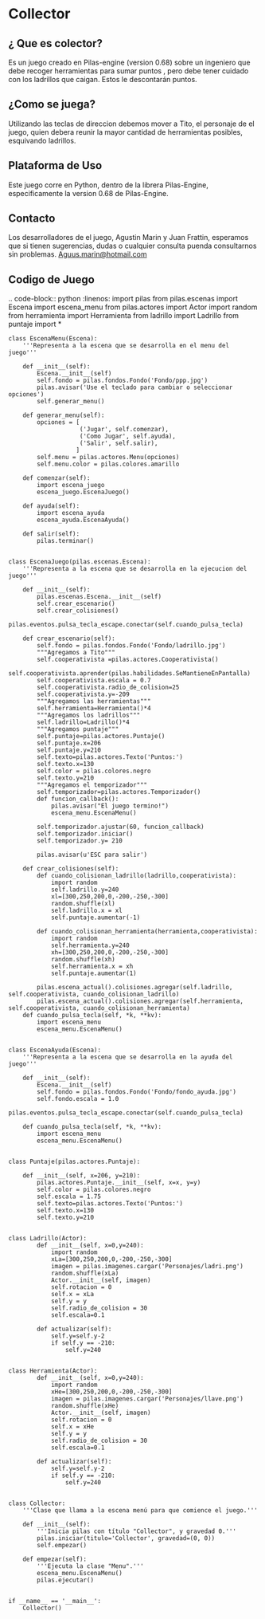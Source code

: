 Collector
=========
¿ Que es colector?
-------------------------
Es un juego creado en Pilas-engine (version 0.68) sobre un ingeniero que debe recoger herramientas para sumar puntos , pero debe tener cuidado con los ladrillos que caigan. Estos le descontarán puntos.

¿Como se juega?
-----------------------
Utilizando las teclas de direccion debemos mover a Tito, el personaje de el juego, quien debera reunir la mayor cantidad de herramientas posibles, esquivando ladrillos.

Plataforma de Uso
----------------------------
Este juego corre en Python, dentro de la librera Pilas-Engine, especificamente la version 0.68 de Pilas-Engine.

Contacto
------------
Los desarrolladores de el juego, Agustin Marin y Juan Frattin, esperamos que si tienen sugerencias, dudas o cualquier consulta puenda consultarnos sin problemas.
  Aguus.marin@hotmail.com

Codigo de Juego
------------------------
.. code-block:: python
    :linenos:
    import pilas
    from pilas.escenas import Escena
	import escena_menu
	from pilas.actores import Actor
	import random
	from herramienta import Herramienta
	from ladrillo import Ladrillo
	from puntaje import *



	class EscenaMenu(Escena):
		'''Representa a la escena que se desarrolla en el menu del juego'''

		def __init__(self):
		    Escena.__init__(self)
		    self.fondo = pilas.fondos.Fondo('Fondo/ppp.jpg')
		    pilas.avisar('Use el teclado para cambiar o seleccionar opciones')
		    self.generar_menu()

		def generar_menu(self):
		    opciones = [
				        ('Jugar', self.comenzar),
				        ('Como Jugar', self.ayuda),
				        ('Salir', self.salir),
				       ]
		    self.menu = pilas.actores.Menu(opciones)
		    self.menu.color = pilas.colores.amarillo

		def comenzar(self):
		    import escena_juego
		    escena_juego.EscenaJuego()

		def ayuda(self):
		    import escena_ayuda
		    escena_ayuda.EscenaAyuda()

		def salir(self):
		    pilas.terminar()


	class EscenaJuego(pilas.escenas.Escena):
		'''Representa a la escena que se desarrolla en la ejecucion del juego'''

		def __init__(self):
		    pilas.escenas.Escena.__init__(self)
		    self.crear_escenario()
		    self.crear_colisiones()
		    pilas.eventos.pulsa_tecla_escape.conectar(self.cuando_pulsa_tecla)

		def crear_escenario(self):
		    self.fondo = pilas.fondos.Fondo('Fondo/ladrillo.jpg')
		    """Agregamos a Tito"""
		    self.cooperativista =pilas.actores.Cooperativista()
		    self.cooperativista.aprender(pilas.habilidades.SeMantieneEnPantalla)
		    self.cooperativista.escala = 0.7
		    self.cooperativista.radio_de_colision=25
		    self.cooperativista.y=-209
		    """Agregamos las herramientas"""
		    self.herramienta=Herramienta()*4
		    """Agregamos los ladrillos"""
		    self.ladrillo=Ladrillo()*4
		    """Agregamos puntaje"""
		    self.puntaje=pilas.actores.Puntaje()
		    self.puntaje.x=206
		    self.puntaje.y=210
		    self.texto=pilas.actores.Texto('Puntos:')
		    self.texto.x=130
		    self.color = pilas.colores.negro
		    self.texto.y=210
		    """Agregamos el temporizador"""
		    self.temporizador=pilas.actores.Temporizador()
		    def funcion_callback():
		        pilas.avisar("El juego termino!")
		        escena_menu.EscenaMenu()

		    self.temporizador.ajustar(60, funcion_callback)
		    self.temporizador.iniciar()
		    self.temporizador.y= 210

		    pilas.avisar(u'ESC para salir')
	   
		def crear_colisiones(self):
		    def cuando_colisionan_ladrillo(ladrillo,cooperativista):
		        import random
		        self.ladrillo.y=240
		        xl=[300,250,200,0,-200,-250,-300]
		        random.shuffle(xl)
		        self.ladrillo.x = xl
		        self.puntaje.aumentar(-1)
		        
		    def cuando_colisionan_herramienta(herramienta,cooperativista):
		        import random
		        self.herramienta.y=240
		        xh=[300,250,200,0,-200,-250,-300]
		        random.shuffle(xh)
		        self.herramienta.x = xh
		        self.puntaje.aumentar(1)
		    
		    pilas.escena_actual().colisiones.agregar(self.ladrillo, self.cooperativista, cuando_colisionan_ladrillo)
		    pilas.escena_actual().colisiones.agregar(self.herramienta, self.cooperativista, cuando_colisionan_herramienta)
		def cuando_pulsa_tecla(self, *k, **kv):
		    import escena_menu
		    escena_menu.EscenaMenu()


	class EscenaAyuda(Escena):
		'''Representa a la escena que se desarrolla en la ayuda del juego'''

		def __init__(self):
		    Escena.__init__(self)
		    self.fondo = pilas.fondos.Fondo('Fondo/fondo_ayuda.jpg')
		    self.fondo.escala = 1.0
		    pilas.eventos.pulsa_tecla_escape.conectar(self.cuando_pulsa_tecla)
		    
		def cuando_pulsa_tecla(self, *k, **kv):
		    import escena_menu
		    escena_menu.EscenaMenu()


	class Puntaje(pilas.actores.Puntaje):

		def __init__(self, x=206, y=210):
		    pilas.actores.Puntaje.__init__(self, x=x, y=y)
		    self.color = pilas.colores.negro
		    self.escala = 1.75
		    self.texto=pilas.actores.Texto('Puntos:')
		    self.texto.x=130
		    self.texto.y=210


	class Ladrillo(Actor):
		    def __init__(self, x=0,y=240):
		        import random
		        xLa=[300,250,200,0,-200,-250,-300]
		        imagen = pilas.imagenes.cargar('Personajes/ladri.png')
		        random.shuffle(xLa)
		        Actor.__init__(self, imagen)
		        self.rotacion = 0
		        self.x = xLa
		        self.y = y
		        self.radio_de_colision = 30
		        self.escala=0.1

		    def actualizar(self):
		        self.y=self.y-2
		        if self.y == -210:
		            self.y=240


	class Herramienta(Actor):
		    def __init__(self, x=0,y=240):
		        import random
		        xHe=[300,250,200,0,-200,-250,-300]
		        imagen = pilas.imagenes.cargar('Personajes/llave.png')
		        random.shuffle(xHe)
		        Actor.__init__(self, imagen)
		        self.rotacion = 0
		        self.x = xHe
		        self.y = y
		        self.radio_de_colision = 30
		        self.escala=0.1

		    def actualizar(self):
		        self.y=self.y-2
		        if self.y == -210:
		            self.y=240


	class Collector:
		'''Clase que llama a la escena menú para que comience el juego.'''
		
		def __init__(self):
		    '''Inicia pilas con título "Collector", y gravedad 0.'''
		    pilas.iniciar(titulo='Collector', gravedad=(0, 0))
		    self.empezar()
		    
		def empezar(self):
		    '''Ejecuta la clase "Menu".'''
		    escena_menu.EscenaMenu()
		    pilas.ejecutar()
		    

	if __name__ == '__main__':
		Collector()
